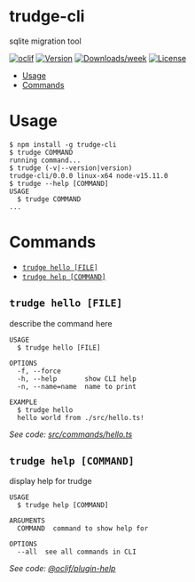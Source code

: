 trudge-cli
==========

sqlite migration tool

[![oclif](https://img.shields.io/badge/cli-oclif-brightgreen.svg)](https://oclif.io)
[![Version](https://img.shields.io/npm/v/trudge-cli.svg)](https://npmjs.org/package/trudge-cli)
[![Downloads/week](https://img.shields.io/npm/dw/trudge-cli.svg)](https://npmjs.org/package/trudge-cli)
[![License](https://img.shields.io/npm/l/trudge-cli.svg)](https://github.com/numberoverzero/trudge-cli/blob/master/package.json)

<!-- toc -->
* [Usage](#usage)
* [Commands](#commands)
<!-- tocstop -->
# Usage
<!-- usage -->
```sh-session
$ npm install -g trudge-cli
$ trudge COMMAND
running command...
$ trudge (-v|--version|version)
trudge-cli/0.0.0 linux-x64 node-v15.11.0
$ trudge --help [COMMAND]
USAGE
  $ trudge COMMAND
...
```
<!-- usagestop -->
# Commands
<!-- commands -->
* [`trudge hello [FILE]`](#trudge-hello-file)
* [`trudge help [COMMAND]`](#trudge-help-command)

## `trudge hello [FILE]`

describe the command here

```
USAGE
  $ trudge hello [FILE]

OPTIONS
  -f, --force
  -h, --help       show CLI help
  -n, --name=name  name to print

EXAMPLE
  $ trudge hello
  hello world from ./src/hello.ts!
```

_See code: [src/commands/hello.ts](https://github.com/numberoverzero/trudge-cli/blob/v0.0.0/src/commands/hello.ts)_

## `trudge help [COMMAND]`

display help for trudge

```
USAGE
  $ trudge help [COMMAND]

ARGUMENTS
  COMMAND  command to show help for

OPTIONS
  --all  see all commands in CLI
```

_See code: [@oclif/plugin-help](https://github.com/oclif/plugin-help/blob/v3.2.2/src/commands/help.ts)_
<!-- commandsstop -->
